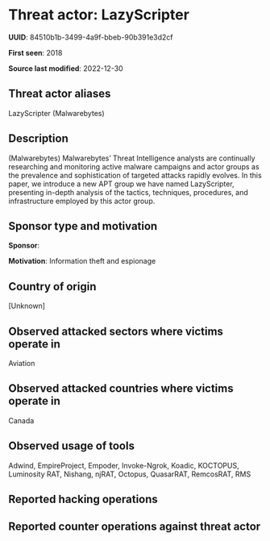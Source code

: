 # Threat actor: LazyScripter

**UUID**: 84510b1b-3499-4a9f-bbeb-90b391e3d2cf

**First seen**: 2018

**Source last modified**: 2022-12-30

## Threat actor aliases

LazyScripter (Malwarebytes)

## Description

(Malwarebytes) Malwarebytes’ Threat Intelligence analysts are continually researching and monitoring active malware campaigns and actor groups as the prevalence and sophistication of targeted attacks rapidly evolves. In this paper, we introduce a new APT group we have named LazyScripter, presenting in-depth analysis of the tactics, techniques, procedures, and infrastructure employed by this actor group.

## Sponsor type and motivation

**Sponsor**: 

**Motivation**: Information theft and espionage


## Country of origin

[Unknown]

## Observed attacked sectors where victims operate in

Aviation

## Observed attacked countries where victims operate in

Canada

## Observed usage of tools

Adwind, EmpireProject, Empoder, Invoke-Ngrok, Koadic, KOCTOPUS, Luminosity RAT, Nishang, njRAT, Octopus, QuasarRAT, RemcosRAT, RMS

## Reported hacking operations



## Reported counter operations against threat actor






